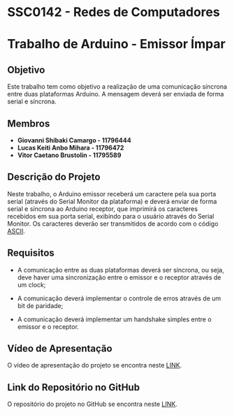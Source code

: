 # SSC0142 - Redes de Computadores
# Trabalho de Arduino - Emissor Ímpar

## Objetivo

Este trabalho tem como objetivo a realização de uma comunicação síncrona entre duas plataformas Arduino. A mensagem deverá ser enviada de forma serial e síncrona.

## Membros

- **Giovanni Shibaki Camargo - 11796444**
- **Lucas Keiti Anbo Mihara - 11796472**
- **Vitor Caetano Brustolin - 11795589**

## Descrição do Projeto

Neste trabalho, o Arduino emissor receberá um caractere pela sua porta serial (através do Serial Monitor da plataforma) e deverá enviar de forma serial e síncrona ao Arduino receptor, que imprimirá os caracteres recebidos em sua porta serial, exibindo para o usuário através do Serial Monitor. Os caracteres deverão ser transmitidos de acordo com o código [ASCII](https://upload.wikimedia.org/wikipedia/commons/d/dd/ASCII-Table.svg).

## Requisitos

- A comunicação entre as duas plataformas deverá ser síncrona, ou seja, deve haver uma sincronização entre o emissor e o receptor através de um clock;

- A comunicação deverá implementar o controle de erros através de um bit de paridade;

- A comunicação deverá implementar um handshake simples entre o emissor e o receptor.

## Vídeo de Apresentação

O vídeo de apresentação do projeto se encontra neste [LINK](https://youtu.be/96DKPb0xCZk).

## Link do Repositório no GitHub

O repositório do projeto no GitHub se encontra neste [LINK](https://github.com/giovanni-shibaki/SSC0142_Arduino).
